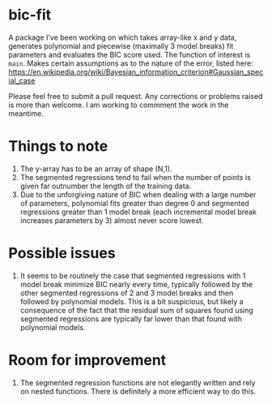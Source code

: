 # bic-fit


A package I've been working on which takes array-like x and y data, generates polynomial and piecewise (maximally 3 model breaks) fit parameters and evaluates the BIC score used. The function of interest is `main`. Makes certain assumptions as to the nature of the error, listed here: https://en.wikipedia.org/wiki/Bayesian_information_criterion#Gaussian_special_case

Please feel free to submit a pull request. Any corrections or problems raised is more than welcome. I am working to commment the work in the meantime.

# Things to note

1. The y-array has to be an array of shape (N,1). 
2. The segmented regressions tend to fail when the number of points is given far outnumber the length of the training data.
3. Due to the unforgiving nature of BIC when dealing with a large number of parameters, polynomial fits greater than degree 0 and segmented regressions greater than 1 model break (each incremental model break increases parameters by 3) almost never score lowest.

# Possible issues

1. It seems to be routinely the case that segmented regressions with 1 model break minimize BIC nearly every time, typically followed by the other segmented regressions of 2 and 3 model breaks and then followed by polynomial models. This is a bit suspicious, but likely a consequence of the fact that the residual sum of squares found using segmented regressions are typically far lower than that found with polynomial models. 

# Room for improvement

1. The segmented regression functions are not elegantly written and rely on nested functions. There is definitely a more efficient way to do this. 
